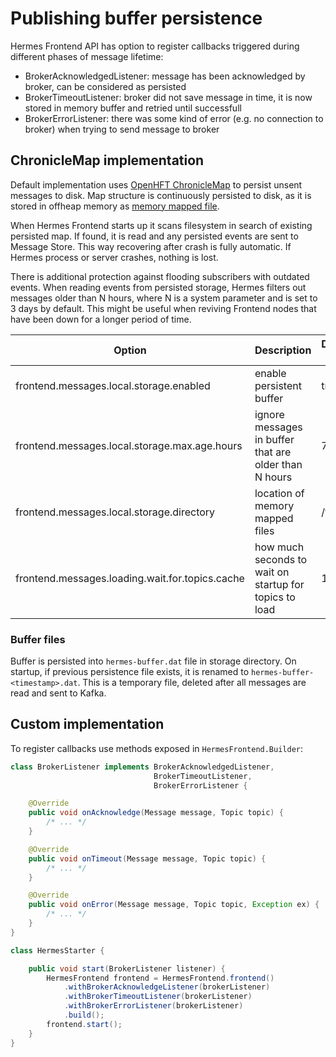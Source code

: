 # Publishing buffer persistence

Hermes Frontend API has option to register callbacks triggered during different phases of message lifetime:

* BrokerAcknowledgedListener: message has been acknowledged by broker, can be considered as persisted
* BrokerTimeoutListener: broker did not save message in time, it is now stored in memory buffer and retried until
    successfull
* BrokerErrorListener: there was some kind of error (e.g. no connection to broker) when trying to send message to broker

## ChronicleMap implementation

Default implementation uses [OpenHFT ChronicleMap](https://github.com/OpenHFT/Chronicle-Map) to persist unsent messages
to disk. Map structure is continuously persisted to disk, as it is stored in offheap memory as
[memory mapped file](https://en.wikipedia.org/wiki/Memory-mapped_file).

When Hermes Frontend starts up it scans filesystem in search of existing persisted map. If found, it is read and any
persisted events are sent to Message Store. This way recovering after crash is fully automatic. If Hermes process or
server crashes, nothing is lost.

There is additional protection against flooding subscribers with outdated events. When reading events from persisted
storage, Hermes filters out messages older than N hours, where N is a system parameter and is set to 3 days by default.
This might be useful when reviving Frontend nodes that have been down for a longer period of time.

Option                                          | Description                                            | Default value
----------------------------------------------- | ------------------------------------------------------ | --------------
frontend.messages.local.storage.enabled         | enable persistent buffer                               | true
frontend.messages.local.storage.max.age.hours   | ignore messages in buffer that are older than N hours  | 72
frontend.messages.local.storage.directory       | location of memory mapped files                        | /tmp/<tmp dir>
frontend.messages.loading.wait.for.topics.cache | how much seconds to wait on startup for topics to load | 10

### Buffer files

Buffer is persisted into `hermes-buffer.dat` file in storage directory. On startup, if previous persistence file exists,
it is renamed to `hermes-buffer-<timestamp>.dat`. This is a temporary file, deleted after all messages are
read and sent to Kafka.

## Custom implementation

To register callbacks use methods exposed in `HermesFrontend.Builder`:

```java
class BrokerListener implements BrokerAcknowledgedListener,
                                BrokerTimeoutListener,
                                BrokerErrorListener {

    @Override
    public void onAcknowledge(Message message, Topic topic) {
        /* ... */
    }

    @Override
    public void onTimeout(Message message, Topic topic) {
        /* ... */
    }

    @Override
    public void onError(Message message, Topic topic, Exception ex) {
        /* ... */
    }
}

class HermesStarter {

    public void start(BrokerListener listener) {
        HermesFrontend frontend = HermesFrontend.frontend()
            .withBrokerAcknowledgeListener(brokerListener)
            .withBrokerTimeoutListener(brokerListener)
            .withBrokerErrorListener(brokerListener)
            .build();
        frontend.start();
    }
}
```
